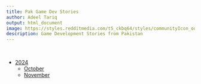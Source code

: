 ```yaml
---
title: Pak Game Dev Stories
author: Adeel Tariq
output: html_document
image: https://styles.redditmedia.com/t5_ckbq64/styles/communityIcon_ooei9a15xprd1.png
description: Game Development Stories from Pakistan
---
```


<br>

- [2024](2024)
  - [October](2024/october)
  - [November](2024/november)
